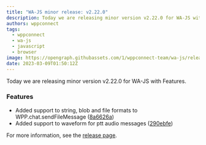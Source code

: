 ```yaml
---
title: "WA-JS minor release: v2.22.0"
description: Today we are releasing minor version v2.22.0 for WA-JS with Features.
authors: wppconnect
tags:
  - wppconnect
  - wa-js
  - javascript
  - browser
image: https://opengraph.githubassets.com/1/wppconnect-team/wa-js/releases/tag/v2.22.0
date: 2023-03-09T01:50:12Z
---
```


Today we are releasing minor version v2.22.0 for WA-JS with Features.

<!--truncate-->

### Features

* Added support to string, blob and file formats to WPP.chat.sendFileMessage ([8a6626a](https://github.com/wppconnect-team/wa-js/commit/8a6626aeae85f76a53627221f81e73cbe6958de0))
* Added support to waveform for ptt audio messages ([290ebfe](https://github.com/wppconnect-team/wa-js/commit/290ebfefe6021b3d17f7fdfdda5545bb0473b26f))

For more information, see the [release page](https://github.com/wppconnect-team/wa-js/releases/tag/v2.22.0).
